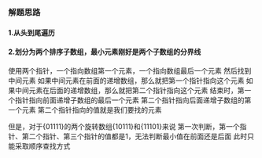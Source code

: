 ### 解题思路
#### 1.从头到尾遍历
#### 2.划分为两个排序子数组，最小元素刚好是两个子数组的分界线
使用两个指针，一个指向数组第一个元素，一个指向数组最后一个元素
然后找到中间元素
如果中间元素在前面的递增数组，那么就把第一个指针指向这个元素
如果中间元素在后面的递增数组，那么就把第二个指针指向这个元素
结束时，第一个指针指向前面递增子数组的最后一个元素
第二个指针指向后面递增子数组的第一个元素
第二个指针指向的值就是我们要找的元素

但是，对于{01111}的两个旋转数组{10111}和{11101}来说
第一次判断，第一个指针、第二个指针、第三个指针的值都是1，无法判断最小值在前面还是后面
此时只能采取顺序查找方式